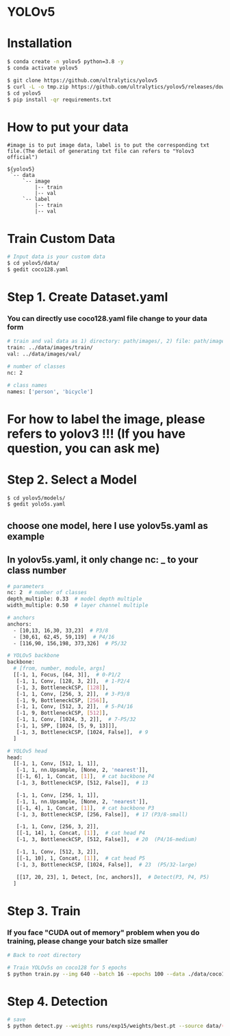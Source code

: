 # YOLOv5

# Installation

```sh
$ conda create -n yolov5 python=3.8 -y
$ conda activate yolov5

$ git clone https://github.com/ultralytics/yolov5  
$ curl -L -o tmp.zip https://github.com/ultralytics/yolov5/releases/download/v1.0/coco128.zip && unzip -q tmp.zip && rm tmp.zip 
$ cd yolov5
$ pip install -qr requirements.txt
```

# How to put your data
   ```
   #image is to put image data, label is to put the corresponding txt file.(The detail of generating txt file can refers to "Yolov3 official")
   
   ${yolov5}
    `-- data
        `-- image
            |-- train
            |-- val
        `-- label
            |-- train
            |-- val
   ```
#  Train Custom Data
```sh
# Input data is your custom data
$ cd yolov5/data/
$ gedit coco128.yaml
```

# Step 1. Create Dataset.yaml
### You can directly use coco128.yaml file change to your data form
```sh
# train and val data as 1) directory: path/images/, 2) file: path/images.txt, or 3) list: [path1/images/, path2/images/]
train: ../data/images/train/
val: ../data/images/val/

# number of classes
nc: 2

# class names
names: ['person', 'bicycle']
```
# For how to label the image, please refers to yolov3 !!! (If you have question, you can ask me)

# Step 2. Select a Model
```sh
$ cd yolov5/models/
$ gedit yolo5s.yaml
```

## choose one model, here I use yolov5s.yaml as example
## In yolov5s.yaml, it only change nc: _  to your class number 
```sh
# parameters
nc: 2  # number of classes
depth_multiple: 0.33  # model depth multiple
width_multiple: 0.50  # layer channel multiple

# anchors
anchors:
  - [10,13, 16,30, 33,23]  # P3/8
  - [30,61, 62,45, 59,119]  # P4/16
  - [116,90, 156,198, 373,326]  # P5/32

# YOLOv5 backbone
backbone:
  # [from, number, module, args]
  [[-1, 1, Focus, [64, 3]],  # 0-P1/2
   [-1, 1, Conv, [128, 3, 2]],  # 1-P2/4
   [-1, 3, BottleneckCSP, [128]],
   [-1, 1, Conv, [256, 3, 2]],  # 3-P3/8
   [-1, 9, BottleneckCSP, [256]],
   [-1, 1, Conv, [512, 3, 2]],  # 5-P4/16
   [-1, 9, BottleneckCSP, [512]],
   [-1, 1, Conv, [1024, 3, 2]],  # 7-P5/32
   [-1, 1, SPP, [1024, [5, 9, 13]]],
   [-1, 3, BottleneckCSP, [1024, False]],  # 9
  ]

# YOLOv5 head
head:
  [[-1, 1, Conv, [512, 1, 1]],
   [-1, 1, nn.Upsample, [None, 2, 'nearest']],
   [[-1, 6], 1, Concat, [1]],  # cat backbone P4
   [-1, 3, BottleneckCSP, [512, False]],  # 13

   [-1, 1, Conv, [256, 1, 1]],
   [-1, 1, nn.Upsample, [None, 2, 'nearest']],
   [[-1, 4], 1, Concat, [1]],  # cat backbone P3
   [-1, 3, BottleneckCSP, [256, False]],  # 17 (P3/8-small)

   [-1, 1, Conv, [256, 3, 2]],
   [[-1, 14], 1, Concat, [1]],  # cat head P4
   [-1, 3, BottleneckCSP, [512, False]],  # 20  (P4/16-medium)

   [-1, 1, Conv, [512, 3, 2]],
   [[-1, 10], 1, Concat, [1]],  # cat head P5
   [-1, 3, BottleneckCSP, [1024, False]],  # 23  (P5/32-large)

   [[17, 20, 23], 1, Detect, [nc, anchors]],  # Detect(P3, P4, P5)
  ]
```
# Step 3. Train
### If you face "CUDA out of memory" problem when you do training, please change your batch size smaller
```sh
# Back to root directory 

# Train YOLOv5s on coco128 for 5 epochs
$ python train.py --img 640 --batch 16 --epochs 100 --data ./data/coco128.yaml --cfg ./models/yolov5s.yaml --weights ''
```

# Step 4.  Detection
```sh
# save 
$ python detect.py --weights runs/exp15/weights/best.pt --source data/(to your image location) --save-txt
```









